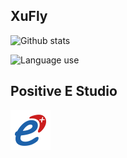 ## XuFly

![Github stats](https://github-readme-stats.vercel.app/api?username=mcxufly&count_private=true&show_icons=true&include_all_commits=true)

![Language use](https://github-readme-stats.vercel.app/api/top-langs/?username=mcxufly&hide=css,html&layout=donut)

## Positive E Studio 

<img src="https://github.com/PositiveEStudio/PositiveEStudio/blob/main/Logo.png" width="64" height="64">

